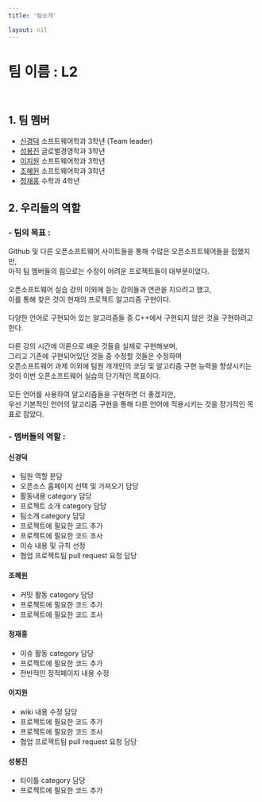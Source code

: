 ```yaml
---
title: '팀소개'

layout: nil
---
```


# 팀 이름 : L2 <br><br>

##  1. 팀 멤버 
   - [신경덕](https://github.com/sinkyoungdeok) 소프트웨어학과 3학년 (Team leader)
   - [성봉진](https://github.com/HongGildong98) 글로벌경영학과 3학년 
   - [이지원](https://github.com/ljw322/MyPage) 소프트웨어학과 3학년
   - [조혜원](https://github.com/sala0320) 소프트웨어학과 3학년
   - [정재홍](https://github.com/0322-hong) 수학과 4학년
    
## 2. 우리들의 역할 <br>

### - 팀의 목표 : 
Github 및 다른 오픈소프트웨어 사이트들을 통해 수많은 오픈소프트웨어들을 접했지만, <br>
아직 팀 멤버들의 힘으로는 수정이 어려운 프로젝트들이 대부분이었다.<br><br>
오픈소프트웨어 실습 강의 이외에 듣는 강의들과 연관을 지으려고 했고, <br>
이를 통해 찾은 것이 현재의 프로젝트 알고리즘 구현이다.<br><br>
다양한 언어로 구현되어 있는 알고리즘들 중 C++에서 구현되지 않은 것을 구현하려고 한다.<br><br>
다른 강의 시간에 이론으로 배운 것들을 실제로 구현해보며,<br> 
그리고 기존에 구현되어있던 것들 중 수정할 것들은 수정하며<br> 
오픈소프트웨어 과제 이외에 팀원 개개인의 코딩 및 알고리즘 구현 능력을 향상시키는 것이
이번 오픈소프트웨어 실습의 단기적인 목표이다.<br><br>
모든 언어를 사용하여 알고리즘들을 구현하면 더 좋겠지만,<br>
우선 기본적인 언어의 알고리즘 구현을 통해 다른 언어에 적용시키는 것을 장기적인 목표로 잡았다.<br>


### - 멤버들의 역할  : <br>

#### 신경덕<br>
- 팀원 역할 분담 <br>
- 오픈소스 홈페이지 선택 및 가져오기 담당<br>
- 활동내용 category 담당<br>
- 프로젝트 소개 category 담당<br>
- 팀소개 category 담당<br>
- 프로젝트에 필요한 코드 추가<br>
- 프로젝트에 필요한 코드 조사<br> 
- 이슈 내용 및 규칙 선정<br>
- 협업 프로젝트팀 pull request 요청 담당<br>

#### 조혜원<br>
- 커밋 활동 category 담당<br>
- 프로젝트에 필요한 코드 추가<br>
- 프로젝트에 필요한 코드 조사<br> 

#### 정재홍<br>
- 이슈 활동 category 담당<br>
- 프로젝트에 필요한 코드 추가<br>
- 전반적인 정적페이지 내용 수정<br>

#### 이지원<br>
- wiki 내용 수정 담당<br>
- 프로젝트에 필요한 코드 추가<br>
- 프로젝트에 필요한 코드 조사<br> 
- 협업 프로젝트팀 pull request 요청 담당<br>

#### 성봉진<br>
- 타이틀 category 담당<br>
- 프로젝트에 필요한 코드 추가<br>
